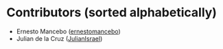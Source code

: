Contributors (sorted alphabetically)
====================================================
* Ernesto Mancebo ([ernestomancebo](https://github.com/ernestomancebo/))
* Julian de la Cruz ([JulianIsrael](https://github.com/JulianIsrael/))